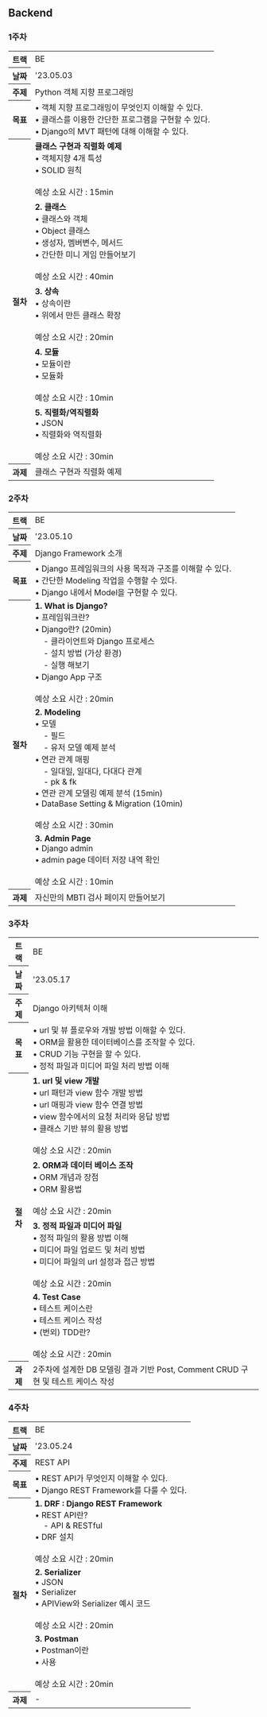 ## Backend

### 1주차

<table>
    <tbody>
        <tr>
            <th>트랙</th>
            <td>BE</td>
        </tr>
        <tr>
            <th>날짜</th>
            <td>'23.05.03</td>
        </tr>
        <tr>
            <th>주제</th>
            <td>Python 객체 지향 프로그래밍</td>
        </tr>
        <tr>
            <th>목표</th>
            <td>
                • 객체 지향 프로그래밍이 무엇인지 이해할 수 있다.<br/>
                • 클래스를 이용한 간단한 프로그램을 구현할 수 있다.<br/>
                • Django의 MVT 패턴에 대해 이해할 수 있다.<br/>
            </td>
        </tr>
        <tr>
            <th rowspan="5">절차</th>
            <td>
                <strong>클래스 구현과 직렬화 예제 </strong><br/>
                • 객체지향 4개 특성<br/>
                • SOLID 원칙<br/>
                <br/>
                예상 소요 시간 : 15min
            </td>
        </tr>
        <tr>
            <td>
                <strong>2. 클래스</strong><br/>
                • 클래스와 객체<br/>
                • Object 클래스 <br/>
                • 생성자, 멤버변수, 메서드<br/>
                • 간단한 미니 게임 만들어보기<br/>
                <br/>
                예상 소요 시간 : 40min
            </td>
        </tr>
        <tr>
            <td>
                <strong>3. 상속</strong><br/>
                • 상속이란<br/>
                • 위에서 만든 클래스 확장<br/>
                <br/>
                예상 소요 시간 : 20min
            </td>
        </tr>
        <tr>
            <td>
                <strong>4. 모듈</strong><br/>
                • 모듈이란<br/>
                • 모듈화<br/>
                <br/>
                예상 소요 시간 : 10min
            </td>
        </tr>
        <tr>
            <td>
                <strong>5. 직렬화/역직렬화</strong><br/>
                • JSON<br/>
                • 직렬화와 역직렬화<br/>
                <br/>
                예상 소요 시간 : 30min
            </td>
        </tr>
        <tr>
            <th>과제</th>
            <td>클래스 구현과 직렬화 예제 </td>
        </tr>
    </tbody>
</table>

### 2주차

<table>
    <tbody>
        <tr>
            <th>트랙</th>
            <td>BE</td>
        </tr>
        <tr>
            <th>날짜</th>
            <td>'23.05.10</td>
        </tr>
        <tr>
            <th>주제</th>
            <td>Django Framework 소개</td>
        </tr>
        <tr>
            <th>목표</th>
            <td>
            • Django 프레임워크의 사용 목적과 구조를 이해할 수 있다.<br/>
            • 간단한 Modeling 작업을 수행할 수 있다.<br/>
            • Django 내에서 Model을 구현할 수 있다.<br/>
            </td>
        </tr>
        <tr>
            <th rowspan="3">절차</th>
            <td>
                <strong>1. What is Django?</strong><br/>
                • 프레임워크란? <br/>
                • Django란? (20min)<br/>
                    &nbsp;&nbsp;&nbsp;
                   - 클라이언트와 Django 프로세스<br/>
                   &nbsp;&nbsp;&nbsp;
                   - 설치 방법 (가상 환경)<br/>
                   &nbsp;&nbsp;&nbsp;
                   - 실행 해보기<br/>
                • Django App 구조<br/>
                <br/>
                예상 소요 시간 : 20min
            </td>
        </tr>
        <tr>
            <td>
                <strong>2. Modeling</strong><br/>
                • 모델<br/>
                    &nbsp;&nbsp;&nbsp;
                   - 필드<br/>
                    &nbsp;&nbsp;&nbsp;
                   - 유저 모델 예제 분석<br/>
                • 연관 관계 매핑<br/>
                    &nbsp;&nbsp;&nbsp;
                   - 일대일, 일대다, 다대다 관계<br/>
                    &nbsp;&nbsp;&nbsp;
                   - pk & fk<br/>
                • 연관 관계 모델링 예제 분석 (15min)<br/>
                • DataBase Setting & Migration (10min)<br/>
                <br/>
                예상 소요 시간 : 30min
            </td>
        </tr>
        <tr>
            <td>
                <strong>3. Admin Page</strong><br/>
                • Django admin<br/>
                • admin page 데이터 저장 내역 확인 <br/>
                <br/>
                예상 소요 시간 : 10min
            </td>
        </tr>
        <tr>
            <th>과제</th>
            <td>자신만의 MBTI 검사 페이지 만들어보기</td>
        </tr>
    </tbody>
</table>

### 3주차

<table>
    <tbody>
        <tr>
            <th>트랙</th>
            <td>BE</td>
        </tr>
        <tr>
            <th>날짜</th>
            <td>'23.05.17</td>
        </tr>
        <tr>
            <th>주제</th>
            <td>Django 아키텍처 이해</td>
        </tr>
        <tr>
            <th>목표</th>
            <td>
            • url 및 뷰 플로우와 개발 방법 이해할 수 있다.<br/>
            • ORM을 활용한 데이터베이스를 조작할 수 있다.<br/>
            • CRUD 기능 구현을 할 수 있다.<br/>
            • 정적 파일과 미디어 파일 처리 방법 이해<br/>
            </td>
        </tr>
        <tr>
            <th rowspan="4">절차</th>
            <td>
                <strong>1. url 및 view 개발</strong><br/>
                • url 패턴과 view 함수 개발 방법<br/>
                • url 매핑과 view 함수 연결 방법<br/>
                • view 함수에서의 요청 처리와 응답 방법<br/>
                • 클래스 기반 뷰의 활용 방법<br/>
                <br/>
                예상 소요 시간 : 20min
            </td>
        </tr>
        <tr>
            <td>
                <strong>2. ORM과 데이터 베이스 조작</strong><br/>
                • ORM 개념과 장점<br/>
                • ORM 활용법<br/>
                <br/>
                예상 소요 시간 : 20min
            </td>
        </tr>
        <tr>
            <td>
                <strong>3. 정적 파일과 미디어 파일</strong><br/>
                • 정적 파일의 활용 방법 이해 <br/>
                • 미디어 파일 업로드 및 처리 방법<br/>
                • 미디어 파일의 url 설정과 접근 방법<br/>
                <br/>
                예상 소요 시간 : 20min
            </td>
        </tr>
        <tr>
            <td>
                <strong>4. Test Case</strong><br/>
                • 테스트 케이스란<br/>
                • 테스트 케이스 작성<br/>
                • (번외) TDD란?<br/>
                <br/>
                예상 소요 시간 : 20min
            </td>
        </tr>
        <tr>
            <th>과제</th>
            <td>2주차에 설계한 DB 모델링 결과 기반 Post, Comment CRUD 구현 및 테스트 케이스 작성</td>
        </tr>
    </tbody>
</table>

### 4주차

<table>
    <tbody>
        <tr>
            <th>트랙</th>
            <td>BE</td>
        </tr>
        <tr>
            <th>날짜</th>
            <td>'23.05.24</td>
        </tr>
        <tr>
            <th>주제</th>
            <td>REST API</td>
        </tr>
        <tr>
            <th>목표</th>
            <td>
            • REST API가 무엇인지 이해할 수 있다.<br/>
            • Django REST Framework를 다룰 수 있다.<br/>
            </td>
        </tr>
        <tr>
            <th rowspan="3">절차</th>
            <td>
                <strong>1. DRF : Django REST Framework</strong><br/>
                • REST API란?<br/>
                &nbsp;&nbsp;&nbsp;
                    - API & RESTful<br/>
                • DRF 설치<br/>
                <br/>
                예상 소요 시간 : 20min
            </td>
        </tr>
        <tr>
            <td>
                <strong>2. Serializer</strong><br/>
                • JSON<br/>
                • Serializer<br/>
                • APIView와 Serializer 예시 코드<br/>
                <br/>
                예상 소요 시간 : 20min
            </td>
        </tr>
        <tr>
            <td>
                <strong>3. Postman </strong><br/>
                • Postman이란<br/>
                • 사용<br/>
                <br/>
                예상 소요 시간 : 20min
            </td>
        </tr>
        <tr>
            <th>과제</th>
            <td>-</td>
        </tr>
    </tbody>
</table>
